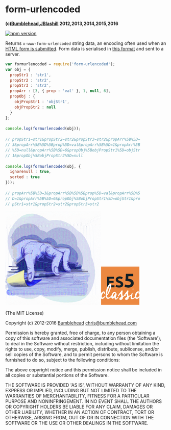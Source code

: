 form-urlencoded
===============
**(c)[Bumblehead][0],[JBlashill][6] 2012,2013,2014,2015,2016**

[![npm version](https://badge.fury.io/js/form-urlencoded.svg)](https://badge.fury.io/js/form-urlencoded)

Returns `x-www-form-urlencoded` string data, an encoding often used when an [HTML form is submitted][1]. Form data is serialised in [this format][2] and sent to a server.


```javascript
var formurlencoded = require('form-urlencoded');
var obj = {
  propStr1 : 'str1',
  propStr2 : 'str2',
  propStr3 : 'str2',
  propArr : [3, { prop : 'val' }, 1, null, 6],
  propObj : { 
    objPropStr1 : 'objStr1',
    objPropStr2 : null
  }
};

console.log(formurlencoded(obj));

// propStr1=str1&propStr2=str2&propStr3=str2&propArr%5B%5D=
// 3&propArr%5B%5D%5Bprop%5D=val&propArr%5B%5D=1&propArr%5B
// %5D=null&propArr%5B%5D=6&propObj%5BobjPropStr1%5D=objStr
// 1&propObj%5BobjPropStr2%5D=null

console.log(formurlencoded(obj, {
  ignorenull : true,
  sorted : true
}));

// propArr%5B%5D=3&propArr%5B%5D%5Bprop%5D=val&propArr%5B%5
// D=1&propArr%5B%5D=6&propObj%5BobjPropStr1%5D=objStr1&pro
// pStr1=str1&propStr2=str2&propStr3=str2
```

[0]: http://www.bumblehead.com                            "bumblehead"
[1]: http://www.w3.org/TR/html4/interact/forms.html#h-17.13.4.1  "w3c"
[2]: http://www.w3.org/TR/html5/forms.html#url-encoded-form-data "w3c"
[3]: http://nodejs.org/api/querystring.html               "node.js qs"
[4]: www.ruby-doc.org/stdlib-1.9.3/libdoc/uri/rdoc/URI.html    "rails"
[5]: https://github.com/visionmedia/node-querystring           "tj qs"
[6]: https://github.com/jblashill/form-urlencoded          "jblashill"
[7]: https://raw.githubusercontent.com/iambumblehead/es5classic/master/es5classic_120x120.png


![scrounge](https://github.com/iambumblehead/scroungejs/raw/master/img/hand.png)[![es5 classic][7]][7] 

(The MIT License)

Copyright (c) 2012-2016 [Bumblehead][0] <chris@bumblehead.com>

Permission is hereby granted, free of charge, to any person obtaining a copy of this software and associated documentation files (the 'Software'), to deal in the Software without restriction, including without limitation the rights to use, copy, modify, merge, publish, distribute, sublicense, and/or sell copies of the Software, and to permit persons to whom the Software is furnished to do so, subject to the following conditions:

The above copyright notice and this permission notice shall be included in all copies or substantial portions of the Software.

THE SOFTWARE IS PROVIDED 'AS IS', WITHOUT WARRANTY OF ANY KIND, EXPRESS OR IMPLIED, INCLUDING BUT NOT LIMITED TO THE WARRANTIES OF MERCHANTABILITY, FITNESS FOR A PARTICULAR PURPOSE AND NONINFRINGEMENT. IN NO EVENT SHALL THE AUTHORS OR COPYRIGHT HOLDERS BE LIABLE FOR ANY CLAIM, DAMAGES OR OTHER LIABILITY, WHETHER IN AN ACTION OF CONTRACT, TORT OR OTHERWISE, ARISING FROM, OUT OF OR IN CONNECTION WITH THE SOFTWARE OR THE USE OR OTHER DEALINGS IN THE SOFTWARE.
   
